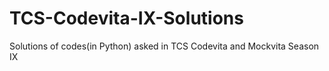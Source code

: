 # TCS-Codevita-IX-Solutions
Solutions of codes(in Python) asked in TCS Codevita and Mockvita Season IX 
